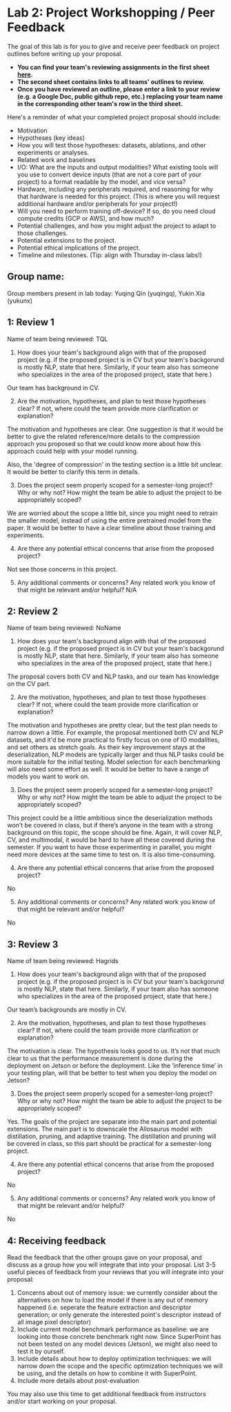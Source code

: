 Lab 2: Project Workshopping / Peer Feedback
===
The goal of this lab is for you to give and receive peer feedback on project outlines before writing up your proposal. 

- **You can find your team's reviewing assignments in the first sheet [here](https://docs.google.com/spreadsheets/d/1_pw_lYkFutMjuL1_j6RdxNyQlj7LvF_f5eEKr1Qm-w0/edit?usp=sharing).**
- **The second sheet contains links to all teams' outlines to review.**
- **Once you have reviewed an outline, please enter a link to your review (e.g. a Google Doc, public github repo, etc.) replacing your team name in the corresponding other team's row in the third sheet.**


Here's a reminder of what your completed project proposal should include:
- Motivation
- Hypotheses (key ideas)
- How you will test those hypotheses: datasets, ablations, and other experiments or analyses.
- Related work and baselines
- I/O: What are the inputs and output modalities? What existing tools will you use to convert device inputs (that are not a core part of your project) to a format readable by the model, and vice versa?
- Hardware, including any peripherals required, and reasoning for why that hardware is needed for this project. (This is where you will request additional hardware and/or peripherals for your project!)
- Will you need to perform training off-device? If so, do you need cloud compute credits (GCP or AWS), and how much?
- Potential challenges, and how you might adjust the project to adapt to those challenges.
- Potential extensions to the project.
- Potential ethical implications of the project.
- Timeline and milestones. (Tip: align with Thursday in-class labs!)

Group name:
---
Group members present in lab today: Yuqing Qin (yuqingq), Yukin Xia (yukunx)

1: Review 1
----
Name of team being reviewed: TQL
1. How does your team's background align with that of the proposed project (e.g. if the proposed project is in CV but your team's backgorund is mostly NLP, state that here. Similarly, if your team also has someone who specializes in the area of the proposed project, state that here.)

Our team has background in CV.


2. Are the motivation, hypotheses, and plan to test those hypotheses clear? If not, where could the team provide more clarification or explanation? 

The motivation and hypotheses are clear. One suggestion is that it would be better to give the related reference/more details to the compression approach you proposed so that we could know more about how this approach could help with your model running.

Also, the 'degree of compression' in the testing section is a little bit unclear. It would be better to clarify this term in details.

3. Does the project seem properly scoped for a semester-long project? Why or why not? How might the team be able to adjust the project to be appropriately scoped?

We are worried about the scope a little bit, since you might need to retrain the smaller model, instead of using the entire pretrained model from the paper. It would be better to have a clear timeline about those training and experiments. 

4. Are there any potential ethical concerns that arise from the proposed project? 

Not see those concerns in this project.

5. Any additional comments or concerns? Any related work you know of that might be relevant and/or helpful?
N/A

2: Review 2
----
Name of team being reviewed: NoName
1. How does your team's background align with that of the proposed project (e.g. if the proposed project is in CV but your team's backgorund is mostly NLP, state that here. Similarly, if your team also has someone who specializes in the area of the proposed project, state that here.)

The proposal covers both CV and NLP tasks, and our team has knowledge on the CV part.

2. Are the motivation, hypotheses, and plan to test those hypotheses clear? If not, where could the team provide more clarification or explanation? 

The motivation and hypotheses are pretty clear, but the test plan needs to narrow down a little. For example, the proposal mentioned both CV and NLP datasets, and it'd be more practical to firstly focus on one of IO modalities, and set others as stretch goals. As their key improvement stays at the deserialization, NLP models are typically larger and thus NLP tasks could be more suitable for the initial testing.
Model selection for each benchmarking will also need some effort as well. It would be better to have a range of models you want to work on. 

3. Does the project seem properly scoped for a semester-long project? Why or why not? How might the team be able to adjust the project to be appropriately scoped?

This project could be a little ambitious since the deserialization methods won’t be covered in class, but if there’s anyone in the team with a strong background on this topic, the scope should be fine. Again, it will cover NLP, CV, and multimodal, it would be hard to have all these covered during the semester. If you want to have those experimenting in parallel, you might need more devices at the same time to test on. It is also time-consuming.

4. Are there any potential ethical concerns that arise from the proposed project? 

No

5. Any additional comments or concerns? Any related work you know of that might be relevant and/or helpful?

No

3: Review 3
----
Name of team being reviewed: Hagrids
1. How does your team's background align with that of the proposed project (e.g. if the proposed project is in CV but your team's backgorund is mostly NLP, state that here. Similarly, if your team also has someone who specializes in the area of the proposed project, state that here.)

Our team’s backgrounds are mostly in CV. 

2. Are the motivation, hypotheses, and plan to test those hypotheses clear? If not, where could the team provide more clarification or explanation? 

The motivation is clear. The hypothesis looks good to us.
It’s not that much clear to us that the performance measurement is done during the deployment on Jetson or before the deployment. Like the ‘inference time’ in your testing plan, will that be better to test when you deploy the model on Jetson? 

3. Does the project seem properly scoped for a semester-long project? Why or why not? How might the team be able to adjust the project to be appropriately scoped?

Yes. The goals of the project are separate into the main part and potential extensions. The main part is to downscale the Allosaurus model with distillation, pruning, and adaptive training. The distillation and pruning will be covered in class, so this part should be practical for a semester-long project.

4. Are there any potential ethical concerns that arise from the proposed project? 

No

5. Any additional comments or concerns? Any related work you know of that might be relevant and/or helpful?

No

4: Receiving feedback
----
Read the feedback that the other groups gave on your proposal, and discuss as a group how you will integrate that into your proposal. List 3-5 useful pieces of feedback from your reviews that you will integrate into your proposal:
1. Concerns about out of memory issue: we currently consider about the alternatives on how to load the model if there is any out of memory happened (i.e. seperate the feature extraction and descriptor generation; or only generate the interested point's descriptor instead of all image pixel descriptor)
2. Include current model benchmark performance as baseline: we are looking into those concrete benchmark right now. Since SuperPoint has not been tested on any model devices (Jetson), we might also need to test it by ourself.
3. Include details about how to deploy optimization techniques: we will narrow down the scope and the specific optimization techniques we will be using, and the details on how to combine it with SuperPoint.
4. Include more details about post-evaluation

You may also use this time to get additional feedback from instructors and/or start working on your proposal.


